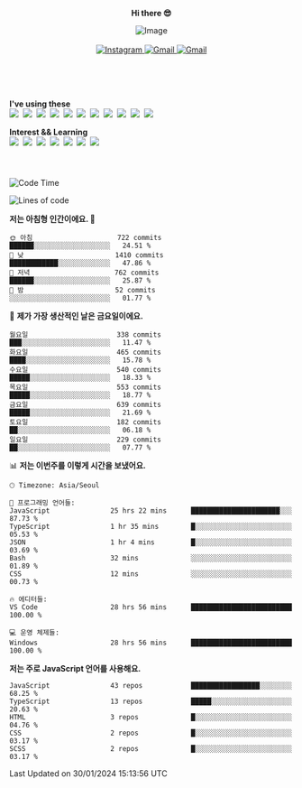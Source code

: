 <p align="center">
  <strong>Hi there 😎</strong>
</p>
<p align="center">
 <img src="https://github.com/newri0807/newri0807/assets/51315988/4a6fb530-b6e7-4156-ae8c-bd620836a7cc" alt="Image" align="center"/>
  <br/>
  <br/>
  <a href="https://www.instagram.com/_nm.87/">
    <img src="https://img.shields.io/badge/-Instagram-dd2a7b?style=flat-squaree&logo=instagram&logoColor=white" alt="Instagram" />
  </a>
  <a href="mailto:newri0807@gmail.com">
    <img src="https://img.shields.io/badge/-Gmail-d14836?style=flat-squaree&logo=Gmail&logoColor=white" alt="Gmail" />
  </a>
  <a href="https://twitter.com/Irwen215">
    <img src="https://img.shields.io/badge/Twitter-1DA1F2?style=flat-squaree&logo=twitter&logoColor=white" alt="Gmail" />
  </a>  
</p>

 
 
</p>
<br/>
<br/>
<br/>
<p align="left">
  <strong>I've using these </strong>
  <br/>
  <img src="https://img.shields.io/badge/Html5-E34F26?style=flat-square&logo=html5&logoColor=white"/></a>&nbsp 
  <img src="https://img.shields.io/badge/css-1572B6?style=flat-square&logo=css3&logoColor=white"/></a>&nbsp 
  <img src="https://img.shields.io/badge/Bootstrap-7952B3?style=flat-square&logo=Bootstrap&logoColor=white"/></a>&nbsp 
  <img src="https://img.shields.io/badge/Tailwind CSS-06B6D4?style=flat-square&amp;logo=Tailwind CSS&amp;logoColor=white"></a>&nbsp 
  <img src="https://img.shields.io/badge/Javascript-ffb13b?style=flat-square&logo=javascript&logoColor=white"/></a>&nbsp 
  <img src="https://img.shields.io/badge/jquery-0769AD?style=flat-square&logo=jquery&logoColor=white"/></a>&nbsp 
  <img src="https://img.shields.io/badge/C Sharp-239120?style=flat-square&logo=C Sharp&logoColor=white"/></a>&nbsp 
  <img src="https://img.shields.io/badge/.NET-512BD4?style=flat-square&logo=.NET&logoColor=white"/></a>&nbsp 
  <img src="https://img.shields.io/badge/MicrosoftSQLServer-CC2927?style=flat-square&logo=microsoft&logoColor=white"/></a>&nbsp
  <img src="https://img.shields.io/badge/Firebase-FFCA28?style=flat-square&logo=firebase&logoColor=white"/></a>&nbsp 
  <img src="https://img.shields.io/badge/react-61DAFB?style=flat-square&logo=react&logoColor=white"/></a>&nbsp  
</p>

<p align="left">
  <strong>Interest && Learning</strong>
  <br/>
  <img src="https://img.shields.io/badge/TypeScript-3178C6?style=flat-square&logo=TypeScript&logoColor=white"/>&nbsp 
  <img src="https://img.shields.io/badge/Next.js-000000?style=flat-square&logo=Next.js&logoColor=white"/></a>&nbsp  
  <img src="https://img.shields.io/badge/Node.js-339933?style=flat-square&logo=node.js&logoColor=white"/></a>&nbsp 
  <img src="https://img.shields.io/badge/nestjs-E0234E?style=flat-square&logo=nestjs&logoColor=white"/></a>&nbsp 
  <img src="https://img.shields.io/badge/MySQL-4479A1?style=flat-square&logo=MySQL&logoColor=white"/></a>&nbsp 
  <img src="https://img.shields.io/badge/Java-007396?style=flat-square&logo=Java&logoColor=white"/></a>&nbsp
  <img src="https://img.shields.io/badge/Sass-CC6699?style=flat-square&logo=Sass&logoColor=white"/></a>&nbsp 
</p>

&nbsp;
&nbsp;
###

<!--START_SECTION:waka-->
![Code Time](http://img.shields.io/badge/Code%20Time-772%20hrs%2021%20mins-blue)

![Lines of code](https://img.shields.io/badge/%EC%A0%80%EB%8A%94%20%EC%97%AC%ED%83%9C%EA%B9%8C%EC%A7%80%20-3.9%20million%20%EC%A4%84%EC%9D%98%20%EC%BD%94%EB%93%9C%EB%A5%BC%20%EC%9E%91%EC%84%B1%ED%96%88%EC%96%B4%EC%9A%94.-blue)

**저는 아침형 인간이에요. 🐤** 

```text
🌞 아침                     722 commits         ██████░░░░░░░░░░░░░░░░░░░   24.51 % 
🌆 낮　                     1410 commits        ████████████░░░░░░░░░░░░░   47.86 % 
🌃 저녁                     762 commits         ██████░░░░░░░░░░░░░░░░░░░   25.87 % 
🌙 밤　                     52 commits          ░░░░░░░░░░░░░░░░░░░░░░░░░   01.77 % 
```
📅 **제가 가장 생산적인 날은 금요일이에요.** 

```text
월요일                      338 commits         ███░░░░░░░░░░░░░░░░░░░░░░   11.47 % 
화요일                      465 commits         ████░░░░░░░░░░░░░░░░░░░░░   15.78 % 
수요일                      540 commits         █████░░░░░░░░░░░░░░░░░░░░   18.33 % 
목요일                      553 commits         █████░░░░░░░░░░░░░░░░░░░░   18.77 % 
금요일                      639 commits         █████░░░░░░░░░░░░░░░░░░░░   21.69 % 
토요일                      182 commits         ██░░░░░░░░░░░░░░░░░░░░░░░   06.18 % 
일요일                      229 commits         ██░░░░░░░░░░░░░░░░░░░░░░░   07.77 % 
```


📊 **저는 이번주를 이렇게 시간을 보냈어요.** 

```text
🕑︎ Timezone: Asia/Seoul

💬 프로그래밍 언어들: 
JavaScript               25 hrs 22 mins      ██████████████████████░░░   87.73 % 
TypeScript               1 hr 35 mins        █░░░░░░░░░░░░░░░░░░░░░░░░   05.53 % 
JSON                     1 hr 4 mins         █░░░░░░░░░░░░░░░░░░░░░░░░   03.69 % 
Bash                     32 mins             ░░░░░░░░░░░░░░░░░░░░░░░░░   01.89 % 
CSS                      12 mins             ░░░░░░░░░░░░░░░░░░░░░░░░░   00.73 % 

🔥 에디터들: 
VS Code                  28 hrs 56 mins      █████████████████████████   100.00 % 

💻 운영 체제들: 
Windows                  28 hrs 56 mins      █████████████████████████   100.00 % 
```

**저는 주로 JavaScript 언어를 사용해요.** 

```text
JavaScript               43 repos            █████████████████░░░░░░░░   68.25 % 
TypeScript               13 repos            █████░░░░░░░░░░░░░░░░░░░░   20.63 % 
HTML                     3 repos             █░░░░░░░░░░░░░░░░░░░░░░░░   04.76 % 
CSS                      2 repos             █░░░░░░░░░░░░░░░░░░░░░░░░   03.17 % 
SCSS                     2 repos             █░░░░░░░░░░░░░░░░░░░░░░░░   03.17 % 
```




 Last Updated on 30/01/2024 15:13:56 UTC
<!--END_SECTION:waka-->
